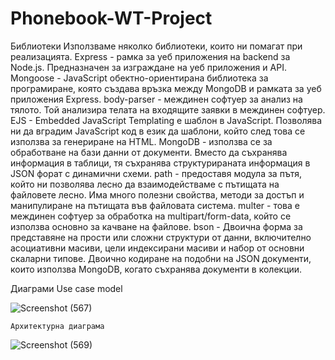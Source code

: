 # Phonebook-WT-Project


Библиотеки
Използваме няколко библиотеки, които ни помагат при реализацията. 
Express - рамка за уеб приложения на backend за Node.js. Предназначен за изграждане на уеб приложения и API.
 Mongoose - JavaScript обектно-ориентирана библиотека за програмиране, която създава връзка между MongoDB и рамката за уеб приложения Express.
body-parser - междинен софтуер за анализ на тялото. Той анализира телата на входящите заявки в междинен софтуер. 
EJS - Embedded JavaScript Templating е шаблон в JavaScript. Позволява ни да вградим JavaScript код в език да шаблони, който след това се използва за генериране на HTML.
MongoDB - използва се за обработване на бази данни от документи. Вместо да съхранява информация в таблици, тя съхранява структурираната информация в JSON форат с динамични схеми. 
path - предоставя модула за пътя, който ни позволява лесно да взаимодействаме с пътищата на файловете лесно. Има много полезни свойства, методи за достъп и манипулиране на пътищата във файловата система. 
multer - това е междинен софтуер за обработка на multipart/form-data, който се използва основно за качване на файлове. 
bson - Двоична форма за представяне на прости или сложни структури от данни, включително асоциативни масиви, цели индексирани масиви и набор от основни скаларни типове. Двоично кодиране на подобни на JSON документи, които използва MongoDB, когато съхранява документи в колекции. 

Диаграми
	Use case model 

![Screenshot (567)](https://user-images.githubusercontent.com/61412093/174326653-a4c78966-00e9-4c99-b91c-0a1e56ea60f9.png)


	Архитектурна диаграма

![Screenshot (569)](https://user-images.githubusercontent.com/61412093/174326650-8373a5f8-ab32-4fdc-bc19-70cb0d5d644a.png)
